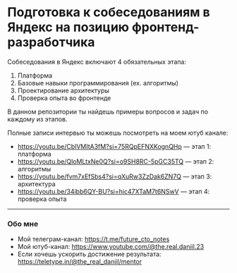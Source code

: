 # Подготовка к собеседованиям в Яндекс на позицию фронтенд-разработчика

Собеседования в Яндекс включают 4 обязательных этапа:
1. Платформа
2. Базовые навыки программирования (ex. алгоритмы)
3. Проектирование архитектуры
4. Проверка опыта во фронтенде

В данном репозитории ты найдешь примеры вопросов и задач по каждому из этапов.

Полные записи интервью ты можешь посмотреть на моем ютуб канале:
- https://youtu.be/CblVMItA3fM?si=75RQpEFNXKognQHp — этап 1: платформа
- https://youtu.be/QloMLtxNe0Q?si=o9SH8RC-5pGC35TQ — этап 2: алгоритмы
- https://youtu.be/fvm7xEfSbs4?si=qXuRw3ZzDak6ZN7Q — этап 3: архитектура
- https://youtu.be/34ibb6QY-BU?si=hic47XTaM7t6NSwV — этап 4: проверка опыта

---
### Обо мне
- Мой телеграм-канал: https://t.me/future_cto_notes
- Мой ютуб-канал: https://www.youtube.com/@the.real.daniil.23
- Если хочешь ускорить достижение результата: https://teletype.in/@the_real_daniil/mentor

